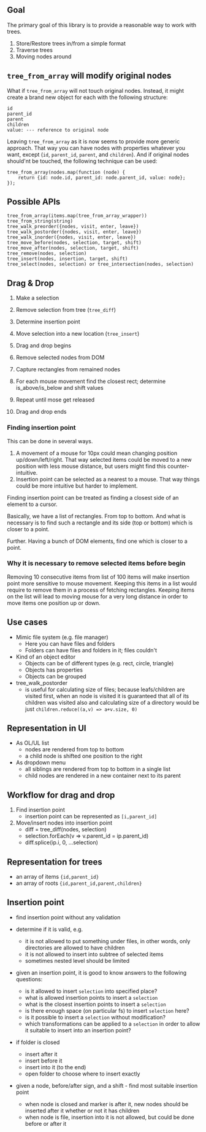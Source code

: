 ## Goal

The primary goal of this library is to provide a reasonable
way to work with trees.

1. Store/Restore trees in/from a simple format
2. Traverse trees
3. Moving nodes around

## `tree_from_array` will modify original nodes

What if `tree_from_array` will not touch original nodes. Instead,
it might create a brand new object for each with the following
structure:

    id
    parent_id 
    parent
    children
    value: --- reference to original node

Leaving `tree_from_array` as it is now seems to provide more
generic approach. That way you can have nodes with properties
whatever you want, except (`id`, `parent_id`, `parent`, and
`children`). And if original nodes should'nt be touched, the
following technique can be used:

    tree_from_array(nodes.map(function (node) {
        return {id: node.id, parent_id: node.parent_id, value: node};
    });

## Possible APIs

    tree_from_array(items.map(tree_from_array_wrapper))
    tree_from_string(string)
    tree_walk_preorder({nodes, visit, enter, leave})
    tree_walk_postorder({nodes, visit, enter, leave})
    tree_walk_inorder({nodes, visit, enter, leave})
    tree_move_before(nodes, selection, target, shift)
    tree_move_after(nodes, selection, target, shift)
    tree_remove(nodes, selection)
    tree_insert(nodes, insertion, target, shift)
    tree_select(nodes, selection) or tree_intersection(nodes, selection)

## Drag & Drop

1. Make a selection
2. Remove selection from tree (`tree_diff`)
3. Determine insertion point
4. Move selection into a new location (`tree_insert`)

1. Drag and drop begins
2. Remove selected nodes from DOM
3. Capture rectangles from remained nodes
4. For each mouse movement find the closest rect; determine is_above/is_below and shift values
5. Repeat until mose get released
6. Drag and drop ends

### Finding insertion point

This can be done in several ways.

1. A movement of a mouse for 10px could mean changing position up/down/left/right. That way
   selected items could be moved to a new position with less mouse distance, but users might
   find this counter-intuitive.
2. Insertion point can be selected as a nearest to a mouse. That way things could
   be more intuitive but harder to implement.

Finding insertion point can be treated as finding a closest side of an element to
a cursor.

Basically, we have a list of rectangles. From top to bottom. And what is necessary is to
find such a rectangle and its side (top or bottom) which is closer to a point.

Further. Having a bunch of DOM elements, find one which is closer to a point.

### Why it is necessary to remove selected items before begin

Removing 10 consecutive items from list of 100 items will make insertion point
more sensitive to mouse movement. Keeping this items in a list would require
to remove them in a process of fetching rectangles. Keeping items on the list
will lead to moving mouse for a very long distance in order to move items one
position up or down.

## Use cases

- Mimic file system (e.g. file manager)
  - Here you can have files and folders
  - Folders can have files and folders in it; files couldn't
- Kind of an object editor
  - Objects can be of different types (e.g. rect, circle, triangle)
  - Objects has properties
  - Objects can be grouped
- tree_walk_postorder
  - is useful for calculating size of files; because leafs/children are
    visited first, when an node is visited it is guaranteed that all
    of its children was visited also and calculating size of a directory
    would be just `children.reduce((a,v) => a+v.size, 0)`

## Representation in UI

- As OL/UL list
  - nodes are rendered from top to bottom
  - a child node is shifted one position to the right
- As dropdown menu
  - all siblings are rendered from top to bottom in a single list
  - child nodes are rendered in a new container next to its parent

## Workflow for drag and drop

1. Find insertion point
   - insertion point can be represented as `[i,parent_id]`
2. Move/insert nodes into insertion point
   - diff = tree_diff(nodes, selection)
   - selection.forEach(v => v.parent_id = ip.parent_id)
   - diff.splice(ip.i, 0, ...selection)

## Representation for trees

- an array of items `{id,parent_id}`
- an array of roots `{id,parent_id,parent,children}`

## Insertion point

- find insertion point without any validation
- determine if it is valid, e.g.
  - it is not allowed to put something under files,
    in other words, only directories are allowed to
    have children
  - it is not allowed to insert into subtree of
    selected items
  - sometimes nested level should be limited
- given an insertion point, it is good to know
  answers to the following questions:
  - is it allowed to insert `selection` into specified place?
  - what is allowed insertion points to insert a `selection`
  - what is the closest insertion points to insert a `selection`
  - is there enough space (on particular fs) to insert `selection` here?
  - is it possible to insert a `selection` without modification?
  - which transformations can be applied to a `selection` in order
    to allow it suitable to insert into an insertion point?
- if folder is closed
  - insert after it
  - insert before it
  - insert into it (to the end)
  - open folder to choose where to insert exactly

- given a node, before/after sign, and a shift - find
  most suitable insertion point
  - when node is closed and marker is after it, new
    nodes should be inserted after it whether or not
    it has children
  - when node is file, insertion into it is not allowed,
    but could be done before or after it
